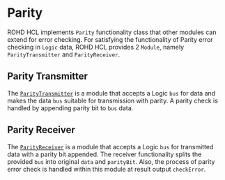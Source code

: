 # Parity

ROHD HCL implements `Parity` functionality class that other modules can extend for error checking. For satisfying the functionality of Parity error checking in `Logic` data, ROHD HCL provides 2 `Module`, namely `ParityTransmitter` and `ParityReceiver`.

## Parity Transmitter

The [`ParityTransmitter`](https://intel.github.io/rohd-hcl/rohd_hcl/PriorityTransmitter-class.html) is a module that accepts a Logic `bus` for data and makes the data `bus` suitable for transmission with parity. A parity check is handled by appending parity bit to `bus` data.

## Parity Receiver

The [`ParityReceiver`](https://intel.github.io/rohd-hcl/rohd_hcl/PriorityReceiver-class.html) is a module that accepts a Logic `bus` for transmitted data with a parity bit appended. The receiver functionality splits the provided `bus` into original `data` and `parityBit`. Also, the process of parity error check is handled within this module at result output `checkError`.
